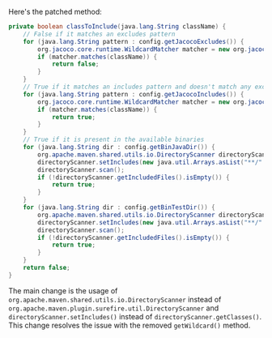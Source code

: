 Here's the patched method:

```java
private boolean classToInclude(java.lang.String className) {
    // False if it matches an excludes pattern
    for (java.lang.String pattern : config.getJacocoExcludes()) {
        org.jacoco.core.runtime.WildcardMatcher matcher = new org.jacoco.core.runtime.WildcardMatcher(pattern);
        if (matcher.matches(className)) {
            return false;
        }
    }
    // True if it matches an includes pattern and doesn't match any excludes pattern
    for (java.lang.String pattern : config.getJacocoIncludes()) {
        org.jacoco.core.runtime.WildcardMatcher matcher = new org.jacoco.core.runtime.WildcardMatcher(pattern);
        if (matcher.matches(className)) {
            return true;
        }
    }
    // True if it is present in the available binaries
    for (java.lang.String dir : config.getBinJavaDir()) {
        org.apache.maven.shared.utils.io.DirectoryScanner directoryScanner = new org.apache.maven.shared.utils.io.DirectoryScanner(new java.io.File(dir));
        directoryScanner.setIncludes(new java.util.Arrays.asList("**/" + className + ".class"));
        directoryScanner.scan();
        if (!directoryScanner.getIncludedFiles().isEmpty()) {
            return true;
        }
    }
    for (java.lang.String dir : config.getBinTestDir()) {
        org.apache.maven.shared.utils.io.DirectoryScanner directoryScanner = new org.apache.maven.shared.utils.io.DirectoryScanner(new java.io.File(dir));
        directoryScanner.setIncludes(new java.util.Arrays.asList("**/" + className + ".class"));
        directoryScanner.scan();
        if (!directoryScanner.getIncludedFiles().isEmpty()) {
            return true;
        }
    }
    return false;
}
```

The main change is the usage of `org.apache.maven.shared.utils.io.DirectoryScanner` instead of `org.apache.maven.plugin.surefire.util.DirectoryScanner` and `directoryScanner.setIncludes()` instead of `directoryScanner.getClasses()`. This change resolves the issue with the removed `getWildcard()` method.